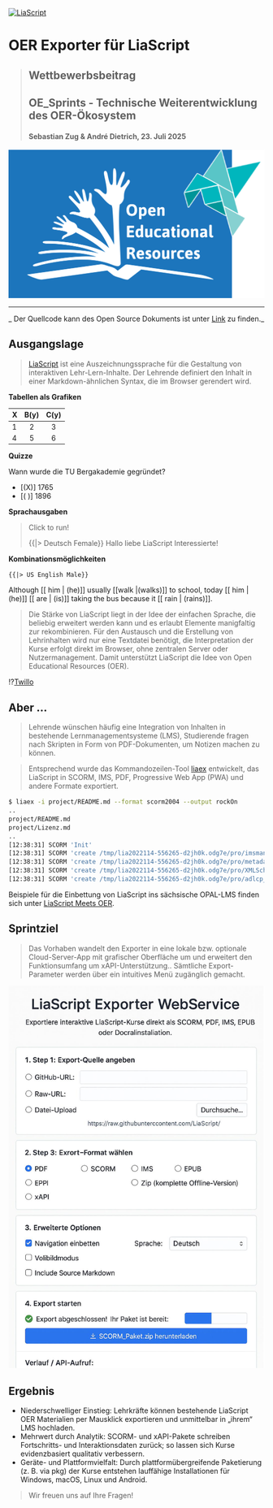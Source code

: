 <!--
author:   Sebastian Zug, André Dietrich

email:    Sebastian.Zug@informatik.tu-freiberg.de

version:  0.0.3

language: de

narrator: Deutsch Male

edit:     true

mode:     Presentation

comment:  Pitch-Talk im Rahmen des OE_Sprints - Technische Weiterentwicklung des OER-Ökosystem

logo:     ./images/logo.png

translation: Deutsch  translations/German.md

@style
.flex-container {
    display: flex;
    flex-wrap: wrap; /* Allows the items to wrap as needed */
    align-items: stretch;
    gap: 20px; /* Adds both horizontal and vertical spacing between items */
}

.flex-child { 
    flex: 1;
    margin-right: 20px; /* Adds space between the columns */
}

@media (max-width: 600px) {
    .flex-child {
        flex: 100%; /* Makes the child divs take up the full width on slim devices */
        margin-right: 0; /* Removes the right margin */
    }
}
@end

-->

[![LiaScript](https://raw.githubusercontent.com/LiaScript/LiaScript/master/badges/course.svg)](https://liascript.github.io/course/?https://raw.githubusercontent.com/LiaPlayground/LiaScript_Workshop_Lehrende_an_Schulen/refs/heads/main/Motivation.md)

# OER Exporter für LiaScript

<section class="flex-container">

<!-- class="flex-child" style="min-width: 250px;" -->
> <h2>Wettbewerbsbeitrag </h2> 
>
> <h2>OE_Sprints - Technische Weiterentwicklung des OER-Ökosystem</h2>
>
><h4>Sebastian Zug & André Dietrich, 23. Juli 2025 </h4>

<!-- class="flex-child" style="min-width: 250px;" -->
![partner_map](https://github.com/LiaPlayground/LiaScript_Workshop_Lehrende_an_Schulen/blob/main/pic/LiaScript_Meets_OER.png?raw=true "OER-Logo - Quelle: Jonathasmello - Eigenes Werk, CC BY 3.0, [https://commons.wikimedia.org/w/index.php?curid=18460156](https://commons.wikimedia.org/w/index.php?curid=18460156) erweitert um LiaScript Logo")

</section>

--------------------------------------------

_ Der Quellcode kann des Open Source Dokuments ist unter [Link](https://github.com/SebastianZug/LiaScript_Workshop_Lehrende_an_Schulen/blob/main/Motivation.md) zu finden._

## Ausgangslage 

> [LiaScript](https://liascript.github.io/) ist eine Auszeichnungssprache für die Gestaltung von  interaktiven Lehr-Lern-Inhalte. Der Lehrende definiert den Inhalt in einer Markdown-ähnlichen Syntax, die im Browser gerendert wird. 

__Tabellen als Grafiken__

| X | B(y) | C(y) |
|---|:----:|:----:|
| 1 |   2  |   3  |
| 4 |   5  |   6  |

__Quizze__

Wann wurde die TU Bergakademie gegründet?

- [(X)] 1765
- [( )] 1896

__Sprachausgaben__

> Click to run!
>
> {{|> Deutsch Female}}
> Hallo liebe LiaScript Interessierte!

__Kombinationsmöglichkeiten__

    {{|> US English Male}}
Although [[ him | (he)]] usually [[walk |(walks)]] to school, today [[ him | (he)]] [[ are | (is)]] taking the bus because it [[ rain | (rains)]].

> Die Stärke von LiaScript liegt in der Idee der einfachen Sprache, die beliebig erweitert werden kann und es erlaubt Elemente manigfaltig zur rekombinieren. Für den Austausch und die Erstellung von Lehrinhalten wird nur eine Textdatei benötigt, die Interpretation der Kurse erfolgt direkt im Browser, ohne zentralen Server oder Nutzermanagement. Damit unterstützt LiaScript die Idee von Open Educational Resources (OER).

!?[Twillo](https://www.youtube.com/watch?v=2_aE9SwN1Rs)

## Aber ...

> Lehrende wünschen häufig eine Integration von Inhalten in bestehende Lernmanagementsysteme (LMS), Studierende fragen nach Skripten in Form von PDF-Dokumenten, um Notizen machen zu können.

> Entsprechend wurde das Kommandozeilen-Tool [liaex](https://github.com/LiaScript/LiaScript-Exporter) entwickelt, das LiaScript in SCORM, IMS, PDF, Progressive Web App (PWA) und andere Formate exportiert.

```bash
$ liaex -i project/README.md --format scorm2004 --output rockOn
..
project/README.md
project/Lizenz.md
..
[12:38:31] SCORM 'Init'
[12:38:31] SCORM 'create /tmp/lia2022114-556265-d2jh0k.odg7e/pro/imsmanifest.xml'
[12:38:31] SCORM 'create /tmp/lia2022114-556265-d2jh0k.odg7e/pro/metadata.xml'
[12:38:31] SCORM 'create /tmp/lia2022114-556265-d2jh0k.odg7e/pro/XMLSchema.dtd'
[12:38:31] SCORM 'create /tmp/lia2022114-556265-d2jh0k.odg7e/pro/adlcp_v1p3.xsd'
```

Beispiele für die Einbettung von LiaScript ins sächsische OPAL-LMS finden sich unter [LiaScript Meets OER](https://bildungsportal.sachsen.de/opal/auth/RepositoryEntry/28960423936?5).

## Sprintziel

<section class="flex-container">

<!-- class="flex-child" style="min-width: 250px;" -->
> Das Vorhaben wandelt den Exporter in eine lokale bzw. optionale Cloud-Server-App mit grafischer Oberfläche um und erweitert den Funktionsumfang um xAPI-Unterstützung.. Sämtliche Export-Parameter werden über ein intuitives Menü zugänglich gemacht.

<!-- class="flex-child" style="min-width: 250px;" -->
![Goal "Beispielhafte Ansicht des LiaScript Exporters als Webservice"](./images/goal.jpg)

</section>


## Ergebnis 

+ Niederschwelliger Einstieg: Lehrkräfte können bestehende LiaScript OER Materialien per Mausklick exportieren und unmittelbar in „ihrem“ LMS hochladen.
+ Mehrwert durch Analytik: SCORM- und xAPI-Pakete schreiben Fortschritts- und Interaktionsdaten zurück; so lassen sich Kurse evidenzbasiert qualitativ verbessern.
+ Geräte- und Plattformvielfalt: Durch plattformübergreifende Paketierung (z. B. via pkg) der Kurse entstehen lauffähige Installationen für Windows, macOS, Linux und Android.

> Wir freuen uns auf Ihre Fragen!

